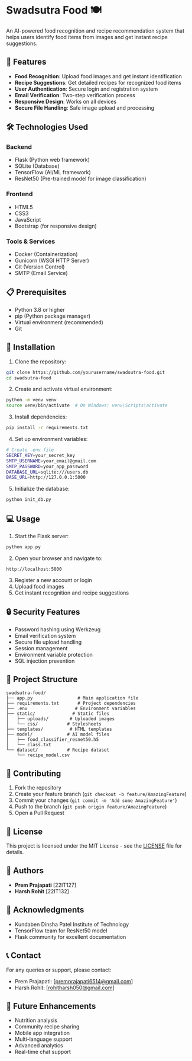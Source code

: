 # Swadsutra Food 🍽️

An AI-powered food recognition and recipe recommendation system that helps users identify food items from images and get instant recipe suggestions.

## 🌟 Features

- **Food Recognition**: Upload food images and get instant identification
- **Recipe Suggestions**: Get detailed recipes for recognized food items
- **User Authentication**: Secure login and registration system
- **Email Verification**: Two-step verification process
- **Responsive Design**: Works on all devices
- **Secure File Handling**: Safe image upload and processing

## 🛠️ Technologies Used

### Backend
- Flask (Python web framework)
- SQLite (Database)
- TensorFlow (AI/ML framework)
- ResNet50 (Pre-trained model for image classification)

### Frontend
- HTML5
- CSS3
- JavaScript
- Bootstrap (for responsive design)

### Tools & Services
- Docker (Containerization)
- Gunicorn (WSGI HTTP Server)
- Git (Version Control)
- SMTP (Email Service)

## 📋 Prerequisites

- Python 3.8 or higher
- pip (Python package manager)
- Virtual environment (recommended)
- Git

## 🚀 Installation

1. Clone the repository:
```bash
git clone https://github.com/yourusername/swadsutra-food.git
cd swadsutra-food
```

2. Create and activate virtual environment:
```bash
python -m venv venv
source venv/bin/activate  # On Windows: venv\Scripts\activate
```

3. Install dependencies:
```bash
pip install -r requirements.txt
```

4. Set up environment variables:
```bash
# Create .env file
SECRET_KEY=your_secret_key
SMTP_USERNAME=your_email@gmail.com
SMTP_PASSWORD=your_app_password
DATABASE_URL=sqlite:///users.db
BASE_URL=http://127.0.0.1:5000
```

5. Initialize the database:
```bash
python init_db.py
```

## 💻 Usage

1. Start the Flask server:
```bash
python app.py
```

2. Open your browser and navigate to:
```
http://localhost:5000
```

3. Register a new account or login
4. Upload food images
5. Get instant recognition and recipe suggestions

## 🔒 Security Features

- Password hashing using Werkzeug
- Email verification system
- Secure file upload handling
- Session management
- Environment variable protection
- SQL injection prevention

## 📁 Project Structure

```
swadsutra-food/
├── app.py                 # Main application file
├── requirements.txt       # Project dependencies
├── .env                  # Environment variables
├── static/              # Static files
│   ├── uploads/        # Uploaded images
│   └── css/           # Stylesheets
├── templates/          # HTML templates
├── model/             # AI model files
│   ├── food_classifier_resnet50.h5
│   └── class.txt
└── dataset/           # Recipe dataset
    └── recipe_model.csv
```

## 🤝 Contributing

1. Fork the repository
2. Create your feature branch (`git checkout -b feature/AmazingFeature`)
3. Commit your changes (`git commit -m 'Add some AmazingFeature'`)
4. Push to the branch (`git push origin feature/AmazingFeature`)
5. Open a Pull Request

## 📝 License

This project is licensed under the MIT License - see the [LICENSE](LICENSE) file for details.

## 👥 Authors

- **Prem Prajapati** [22IT127]
- **Harsh Rohit** [22IT132]

## 🙏 Acknowledgments

- Kundaben Dinsha Patel Institute of Technology
- TensorFlow team for ResNet50 model
- Flask community for excellent documentation

## 📞 Contact

For any queries or support, please contact:
- Prem Prajapati: [premprajapati6514@gmail.com]
- Harsh Rohit: [rohitharsh050@gmail.com]

## 🔄 Future Enhancements

- Nutrition analysis
- Community recipe sharing
- Mobile app integration
- Multi-language support
- Advanced analytics
- Real-time chat support 
